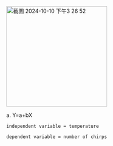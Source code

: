<img width="265" alt="截圖 2024-10-10 下午3 26 52" src="https://github.com/user-attachments/assets/608819df-14a8-4db0-ac25-9f4fabe9a582">

a.  Y=a+bX

    independent variable = temperature

    dependent variable = number of chirps
